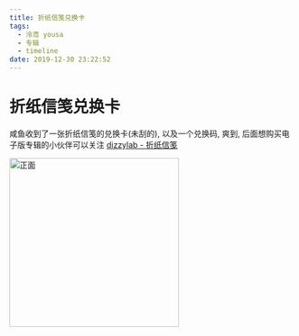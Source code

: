 ```yaml
---
title: 折纸信笺兑换卡
tags:
  - 泠鸢 yousa
  - 专辑
  - timeline
date: 2019-12-30 23:22:52
---
```





# 折纸信笺兑换卡

咸鱼收到了一张折纸信笺的兑换卡(未刮的), 以及一个兑换码, 爽到, 后面想购买电子版专辑的小伙伴可以关注 [dizzylab - 折纸信笺](https://www.dizzylab.net/albums/)



<img src="/2019/12/31/折纸信笺兑换卡/zhengmian.jpg" alt="正面" style="height: 300px">

<!--more-->

